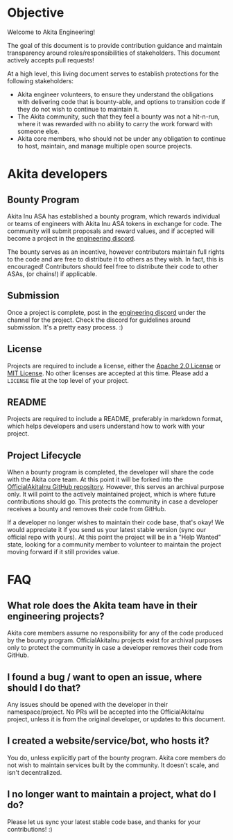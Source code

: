 # Objective

Welcome to Akita Engineering!

The goal of this document is to provide contribution guidance and maintain transparency around roles/responsibilities of stakeholders. This document actively accepts pull requests!

At a high level, this living document serves to establish protections for the following stakeholders:
- Akita engineer volunteers, to ensure they understand the obligations with delivering code that is bounty-able, and options to transition code if they do not wish to continue to maintain it.
- The Akita community, such that they feel a bounty was not a hit-n-run, where it was rewarded with no ability to carry the work forward with someone else.
- Akita core members, who should not be under any obligation to continue to host, maintain, and manage multiple open source projects.




# Akita developers

## Bounty Program
Akita Inu ASA has established a bounty program, which rewards individual or teams of engineers with Akita Inu ASA tokens in exchange for code. The community will submit proposals and reward values, and if accepted will become a project in the [engineering discord](https://discord.gg/dzr9cFFD).

The bounty serves as an incentive, however contributors maintain full rights to the code and are free to distribute it to others as they wish. In fact, this is encouraged! Contributors should feel free to distribute their code to other ASAs, (or chains!) if applicable.

## Submission
Once a project is complete, post in the [engineering discord](https://discord.gg/dzr9cFFD) under the channel for the project. Check the discord for guidelines around submission. It's a pretty easy process. :)

## License
Projects are required to include a license, either the [Apache 2.0 License](https://www.apache.org/licenses/LICENSE-2.0) or [MIT License](https://opensource.org/licenses/MIT). No other licenses are accepted at this time. Please add a `LICENSE` file at the top level of your project.

## README
Projects are required to include a README, preferably in markdown format, which helps developers and users understand how to work with your project.

## Project Lifecycle
When a bounty program is completed, the developer will share the code with the Akita core team. At this point it will be forked into the [OfficialAkitaInu GitHub repository](https://github.com/OfficialAkitaInu/). However, this serves an archival purpose only. It will point to the actively maintained project, which is where future contributions should go. This protects the community in case a developer receives a bounty and removes their code from GitHub.

If a developer no longer wishes to maintain their code base, that's okay! We would appreciate it if you send us your latest stable version (sync our official repo with yours). At this point the project will be in a "Help Wanted" state, looking for a community member to volunteer to maintain the project moving forward if it still provides value.



# FAQ

## What role does the Akita team have in their engineering projects?
Akita core members assume no responsibility for any of the code produced by the bounty program. OfficialAkitaInu projects exist for archival purposes only to protect the community in case a developer removes their code from GitHub.

## I found a bug / want to open an issue, where should I do that?
Any issues should be opened with the developer in their namespace/project. No PRs will be accepted into the OfficialAkitaInu project, unless it is from the original developer, or updates to this document.

## I created a website/service/bot, who hosts it?
You do, unless explicitly part of the bounty program. Akita core members do not wish to maintain services built by the community. It doesn't scale, and isn't decentralized.


## I no longer want to maintain a project, what do I do?
Please let us sync your latest stable code base, and thanks for your contributions! :)
